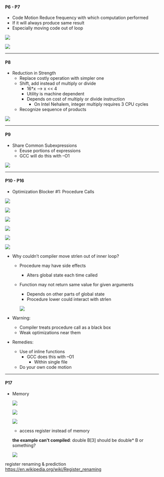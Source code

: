 #### P6 - P7
- Code Motion
Reduce frequency with which computation performed
 - If it will always produce same result
 - Especially moving code out of loop

![](https://i.imgur.com/vtxRn9Q.png)

![](https://i.imgur.com/FI05H8v.png)

---

#### P8
- Reduction in Strength
  - Replace costly operation with simpler one
  - Shift, add instead of multiply or divide
    - 16*x --> x << 4
    - Utility is machine dependent
    - Depends on cost of multiply or divide instruction
      - On Intel Nehalem, integer multiply requires 3 CPU cycles
  - Recognize sequence of products
  
![](https://i.imgur.com/doRFk7G.png)

---

#### P9
- Share Common Subexpressions
  - Eeuse portions of expressions
  - GCC will do this with –O1
  
![](https://i.imgur.com/yBZTqeA.png)

---

#### P10 - P16
- Optimization Blocker #1: Procedure Calls

![](https://i.imgur.com/8VxmpXE.png)

![](https://i.imgur.com/KDbk90o.png)

![](https://i.imgur.com/xT1CTqe.png)

![](https://i.imgur.com/sDJkZUO.png)

![](https://i.imgur.com/LdVycKp.png)

![](https://i.imgur.com/lSPEZtw.png)


- Why couldn’t compiler move strlen out of inner loop?
  - Procedure may have side effects
    - Alters global state each time called
  - Function may not return same value for given arguments
    - Depends on other parts of global state
    - Procedure lower could interact with strlen
    
    ![](https://i.imgur.com/BkM9Jf3.png)

- Warning:
  - Compiler treats procedure call as a black box
  - Weak optimizations near them
- Remedies: 
  - Use of inline functions
    - GCC does this with –O1
      - Within single file
  - Do your own code motion

---

#### P17
- Memory
  
  ![](https://i.imgur.com/i84JeoU.png)

  ![](https://i.imgur.com/vnizVa7.png)

  ![](https://i.imgur.com/REDfieh.png)
  
  - access register instead of memory  
  
  **the example can't compiled**: double B[3] should be double* B or something?
  
  ![](https://i.imgur.com/rsg6imX.png)
  
  
  



register renaming & prediction
https://en.wikipedia.org/wiki/Register_renaming
